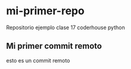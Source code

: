 # mi-primer-repo
Repositorio ejemplo clase 17 coderhouse python

## Mi primer commit remoto
esto es un commit remoto
